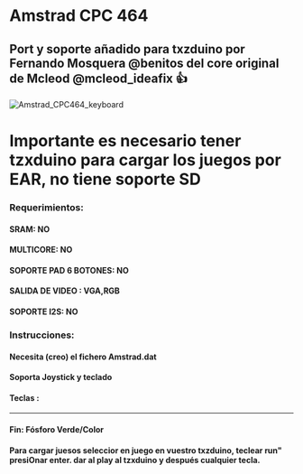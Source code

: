 # Amstrad CPC 464
## Port y soporte añadido para txzduino por Fernando Mosquera @benitos del core original de Mcleod @mcleod_ideafix :+1:

![Amstrad_CPC464_keyboard](https://user-images.githubusercontent.com/31018768/70374573-49f37400-18f4-11ea-9aac-15d1f3aee8b6.jpg)

# Importante es necesario tener tzxduino para cargar los juegos por EAR, no tiene soporte SD

### Requerimientos: 

#### SRAM: NO

#### MULTICORE: NO

#### SOPORTE PAD 6 BOTONES: NO

#### SALIDA DE VIDEO : VGA,RGB

#### SOPORTE I2S: NO

### Instrucciones:

#### Necesita (creo) el fichero Amstrad.dat 

#### Soporta Joystick y teclado

#### Teclas :
----------------------------
#### Fin: Fósforo Verde/Color

#### Para cargar juesos seleccior en juego en vuestro txzduino, teclear run" presiOnar enter. dar al play al tzxduino y después cualquier tecla.

